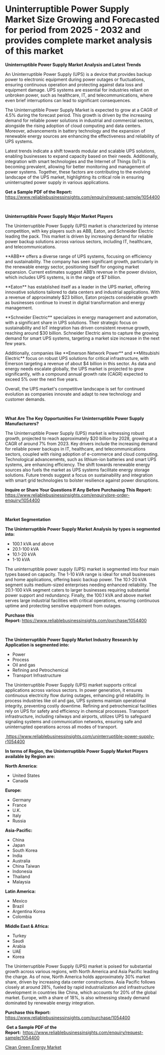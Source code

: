 <p><h1>Uninterruptible Power Supply Market Size Growing and Forecasted for period from 2025 - 2032 and provides complete market analysis of this market</h1></p><p><strong>Uninterruptible Power Supply Market Analysis and Latest Trends</strong></p>
<p><p>An Uninterruptible Power Supply (UPS) is a device that provides backup power to electronic equipment during power outages or fluctuations, ensuring continuous operation and protecting against data loss and equipment damage. UPS systems are essential for industries reliant on unbroken power, such as healthcare, IT, and telecommunications, where even brief interruptions can lead to significant consequences.</p><p>The Uninterruptible Power Supply Market is expected to grow at a CAGR of 4.5% during the forecast period. This growth is driven by the increasing demand for reliable power solutions in industrial and commercial sectors, alongside the rising adoption of cloud computing and data centers. Moreover, advancements in battery technology and the expansion of renewable energy sources are enhancing the effectiveness and reliability of UPS systems.</p><p>Latest trends indicate a shift towards modular and scalable UPS solutions, enabling businesses to expand capacity based on their needs. Additionally, integration with smart technologies and the Internet of Things (IoT) is becoming prevalent, allowing for better monitoring and management of power systems. Together, these factors are contributing to the evolving landscape of the UPS market, highlighting its critical role in ensuring uninterrupted power supply in various applications.</p></p>
<p><strong>Get a Sample PDF of the Report:&nbsp;</strong> <a href="https://www.reliablebusinessinsights.com/enquiry/request-sample/1054400?utm_campaign=2338&utm_medium=2&utm_source=Github&utm_content=ia&utm_term=13022025&utm_id=uninterruptible-power-supply">https://www.reliablebusinessinsights.com/enquiry/request-sample/1054400</a></p>
<p>&nbsp;</p>
<p><strong>Uninterruptible Power Supply Major Market Players</strong></p>
<p><p>The Uninterruptible Power Supply (UPS) market is characterized by intense competition, with key players such as ABB, Eaton, and Schneider Electric leading the pack. This market is driven by increasing demand for reliable power backup solutions across various sectors, including IT, healthcare, and telecommunications.</p><p>**ABB** offers a diverse range of UPS systems, focusing on efficiency and sustainability. The company has seen significant growth, particularly in the renewable energy sector, positioning itself for ongoing market expansion. Current estimates suggest ABB’s revenue in the power division, which includes UPS systems, is in the range of $7 billion.</p><p>**Eaton** has established itself as a leader in the UPS market, offering innovative solutions tailored to data centers and industrial applications. With a revenue of approximately $23 billion, Eaton projects considerable growth as businesses continue to invest in digital transformation and energy management.</p><p>**Schneider Electric** specializes in energy management and automation, with a significant share in UPS solutions. Their strategic focus on sustainability and IoT integration has driven consistent revenue growth, reaching around $30 billion. Schneider Electric aims to capture the growing demand for smart UPS systems, targeting a market size increase in the next few years.</p><p>Additionally, companies like **Emerson Network Power** and **Mitsubishi Electric** focus on robust UPS solutions for critical infrastructure, with Emerson targeting a revenue of about $4 billion in this sector. As data and energy needs escalate globally, the UPS market is projected to grow significantly, with a compound annual growth rate (CAGR) expected to exceed 5% over the next five years.</p><p>Overall, the UPS market's competitive landscape is set for continued evolution as companies innovate and adapt to new technology and customer demands.</p></p>
<p>&nbsp;</p>
<p><strong>What Are The Key Opportunities For Uninterruptible Power Supply Manufacturers?</strong></p>
<p><p>The Uninterruptible Power Supply (UPS) market is witnessing robust growth, projected to reach approximately $20 billion by 2028, growing at a CAGR of around 7% from 2023. Key drivers include the increasing demand for reliable power backups in IT, healthcare, and telecommunications sectors, coupled with rising adoption of e-commerce and cloud computing. Technological advancements, such as lithium-ion batteries and smart UPS systems, are enhancing efficiency. The shift towards renewable energy sources also fuels the market as UPS systems facilitate energy storage solutions. Future trends suggest a focus on sustainability and integration with smart grid technologies to bolster resilience against power disruptions.</p></p>
<p><strong>Inquire or Share Your Questions If Any Before Purchasing This Report:</strong> <a href="https://www.reliablebusinessinsights.com/enquiry/pre-order-enquiry/1054400?utm_campaign=2338&utm_medium=2&utm_source=Github&utm_content=ia&utm_term=13022025&utm_id=uninterruptible-power-supply">https://www.reliablebusinessinsights.com/enquiry/pre-order-enquiry/1054400</a></p>
<p>&nbsp;</p>
<p><strong>Market Segmentation</strong></p>
<p><strong>The Uninterruptible Power Supply Market Analysis by types is segmented into:</strong></p>
<p><ul><li>100.1 kVA and above</li><li>20.1-100 kVA</li><li>10.1-20 kVA</li><li>1-10 kVA</li></ul></p>
<p><p>The uninterruptible power supply (UPS) market is segmented into four main types based on capacity. The 1-10 kVA range is ideal for small businesses and home applications, offering basic backup power. The 10.1-20 kVA segment suits medium-sized enterprises needing enhanced reliability. The 20.1-100 kVA segment caters to larger businesses requiring substantial power support and redundancy. Finally, the 100.1 kVA and above market serves large industrial facilities with critical operations, ensuring continuous uptime and protecting sensitive equipment from outages.</p></p>
<p><strong>Purchase this Report:&nbsp;</strong><a href="https://www.reliablebusinessinsights.com/purchase/1054400?utm_campaign=2338&utm_medium=2&utm_source=Github&utm_content=ia&utm_term=13022025&utm_id=uninterruptible-power-supply">https://www.reliablebusinessinsights.com/purchase/1054400</a></p>
<p>&nbsp;</p>
<p><strong>The Uninterruptible Power Supply Market Industry Research by Application is segmented into:</strong></p>
<p><ul><li>Power</li><li>Process</li><li>Oil and gas</li><li>Refining and Petrochemical</li><li>Transport Infrastructure</li></ul></p>
<p><p>The Uninterruptible Power Supply (UPS) market supports critical applications across various sectors. In power generation, it ensures continuous electricity flow during outages, enhancing grid reliability. In process industries like oil and gas, UPS systems maintain operational integrity, preventing costly downtime. Refining and petrochemical facilities rely on UPS for safety and efficiency in chemical processes. Transport infrastructure, including railways and airports, utilizes UPS to safeguard signaling systems and communication networks, ensuring safe and uninterrupted operations across all modes of transport.</p></p>
<p><a href="https://www.reliablebusinessinsights.com/uninterruptible-power-supply-r1054400?utm_campaign=2338&utm_medium=2&utm_source=Github&utm_content=ia&utm_term=13022025&utm_id=uninterruptible-power-supply">&nbsp;https://www.reliablebusinessinsights.com/uninterruptible-power-supply-r1054400</a></p>
<p><strong>In terms of Region, the Uninterruptible Power Supply Market Players available by Region are:</strong></p>
<p>
    <p> <strong> North America: </strong>
        <ul>
            <li>United States</li>
            <li>Canada</li>
        </ul>
        </p> 
    <p> <strong> Europe: </strong>
        <ul>
            <li>Germany</li>
            <li>France</li>
            <li>U.K.</li>
            <li>Italy</li>
            <li>Russia</li>
        </ul>
        </p> 
    <p> <strong> Asia-Pacific: </strong>
        <ul>
            <li>China</li>
            <li>Japan</li>
            <li>South Korea</li>
            <li>India</li>
            <li>Australia</li>
            <li>China Taiwan</li>
            <li>Indonesia</li>
            <li>Thailand</li>
            <li>Malaysia</li>
        </ul>
        </p> 
    <p> <strong> Latin America: </strong>
        <ul>
            <li>Mexico</li>
            <li>Brazil</li>
            <li>Argentina Korea</li>
            <li>Colombia</li>
        </ul>
        </p> 
    <p> <strong> Middle East & Africa: </strong>
        <ul>
            <li>Turkey</li>
            <li>Saudi</li>
            <li>Arabia</li>
            <li>UAE</li>
            <li>Korea</li>
        </ul>
    </p>
    </p>
<p><p>The Uninterruptible Power Supply (UPS) market is poised for substantial growth across various regions, with North America and Asia Pacific leading the charge. As of now, North America holds approximately 30% market share, driven by increasing data center constructions. Asia Pacific follows closely at around 28%, fueled by rapid industrialization and infrastructure development in countries like China, which accounts for 20% of the global market. Europe, with a share of 18%, is also witnessing steady demand dominated by renewable energy integration.</p></p>
<p><strong>Purchase this Report: </strong><a href="https://www.reliablebusinessinsights.com/purchase/1054400?utm_campaign=2338&utm_medium=2&utm_source=Github&utm_content=ia&utm_term=13022025&utm_id=uninterruptible-power-supply">https://www.reliablebusinessinsights.com/purchase/1054400</a></p>
<p>&nbsp;<strong>Get a Sample PDF of the Report:&nbsp;&nbsp;</strong><a href="https://www.reliablebusinessinsights.com/enquiry/request-sample/1054400?utm_campaign=2338&utm_medium=2&utm_source=Github&utm_content=ia&utm_term=13022025&utm_id=uninterruptible-power-supply">https://www.reliablebusinessinsights.com/enquiry/request-sample/1054400</a></p>
<p><strong></strong></p>
<p><p><a href="https://github.com/alberthagorsuch/Market-Research-Report-List-1/blob/main/clean-green-energy-market.md?utm_campaign=2338&utm_medium=2&utm_source=Github&utm_content=ia&utm_term=13022025&utm_id=uninterruptible-power-supply">Clean Green Energy Market</a></p></p>